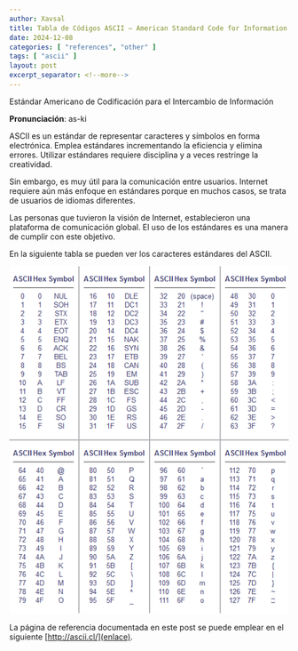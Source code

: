 ```yaml
---
author: Xavsal
title: Tabla de Códigos ASCII – American Standard Code for Information Interchange
date: 2024-12-08
categories: [ "references", "other" ]
tags: [ "ascii" ]
layout: post
excerpt_separator: <!--more-->
---
```


Estándar Americano de Codificación para el Intercambio de Información

**Pronunciación**: as-ki

ASCII es un estándar de representar caracteres y símbolos en forma electrónica. Emplea estándares incrementando la eficiencia y elimina errores. Utilizar estándares requiere disciplina y a veces restringe la creatividad.

Sin embargo, es muy útil para la comunicación entre usuarios. Internet requiere aún más enfoque en estándares porque en muchos casos, se trata de usuarios de idiomas diferentes.

Las personas que tuvieron la visión de Internet, establecieron una plataforma de comunicación global. El uso de los estándares es una manera de cumplir con este objetivo.

<!--more-->

En la siguiente tabla se pueden ver los caracteres estándares del ASCII.

![](/assets/posts/reference/other/2024-12-24-tabla_codigos_ascii.png)

La página de referencia documentada en este post se puede emplear en el siguiente [http://ascii.cl/](enlace).